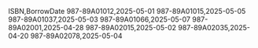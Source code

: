ISBN,BorrowDate
987-89A01012,2025-05-01
987-89A01015,2025-05-05
987-89A01037,2025-05-03
987-89A01066,2025-05-07
987-89A02001,2025-04-28
987-89A02015,2025-05-02
987-89A02035,2025-04-20
987-89A02078,2025-05-04
